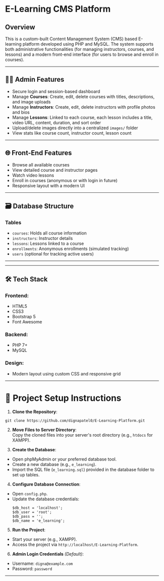 # E-Learning CMS Platform

## Overview
This is a custom-built Content Management System (CMS) based E-learning platform developed using PHP and MySQL. The system supports both administrative functionalities (for managing instructors, courses, and lessons) and a modern front-end interface (for users to browse and enroll in courses).

---

## 👩‍💻 Admin Features
- Secure login and session-based dashboard
- Manage **Courses**: Create, edit, delete courses with titles, descriptions, and image uploads
- Manage **Instructors**: Create, edit, delete instructors with profile photos and bios
- Manage **Lessons**: Linked to each course, each lesson includes a title, video URL, content, duration, and sort order
- Upload/delete images directly into a centralized `images/` folder
- View stats like course count, instructor count, lesson count

---

## 🌐 Front-End Features
- Browse all available courses
- View detailed course and instructor pages
- Watch video lessons
- Enroll in courses (anonymous or with login in future)
- Responsive layout with a modern UI

---

## 🗃️ Database Structure
### Tables
- `courses`: Holds all course information
- `instructors`: Instructor details
- `lessons`: Lessons linked to a course
- `enrollments`: Anonymous enrollments (simulated tracking)
- `users` (optional for tracking active users)

---

---

## 🛠️ Tech Stack
### Frontend:
- HTML5  
- CSS3  
- Bootstrap 5  
- Font Awesome  

### Backend:
- PHP 7+  
- MySQL  

### Design:
- Modern layout using custom CSS and responsive grid  

---

# 🚀 Project Setup Instructions

1. **Clone the Repository**:  
```
git clone https://github.com/dignapatel0/E-Learning-Platform.git
```

2. **Move Files to Server Directory**:  
Copy the cloned files into your server's root directory (e.g., `htdocs` for XAMPP).

3. **Create the Database**:
- Open phpMyAdmin or your preferred database tool.
- Create a new database (e.g., `e_learning`).
- Import the SQL file (`e_learning.sql`) provided in the database folder to set up tables.

4. **Configure Database Connection**:
- Open `config.php`.
- Update the database credentials:
  ```
  $db_host = 'localhost';
  $db_user = 'root';
  $db_pass = '';
  $db_name = 'e_learning';
  ```

5. **Run the Project**:
- Start your server (e.g., XAMPP).
- Access the project via `http://localhost/E-Learning-Platform`.

6. **Admin Login Credentials** *(Default)*:
- Username: `digna@example.com`
- Password: `password`

---